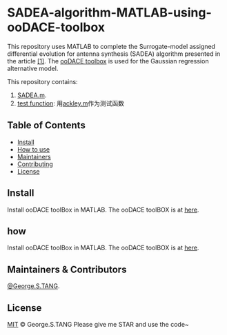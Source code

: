 # SADEA-algorithm-MATLAB-using-ooDACE-toolbox

This repository uses MATLAB to complete the Surrogate-model assigned differential evolution for antenna synthesis (SADEA) algorithm presented in the article [[1]](https://ieeexplore.ieee.org/document/6612668). The [ooDACE toolbox](https://sumowiki.intec.ugent.be/index.php/OoDACE:ooDACE_toolbox) is used for the Gaussian regression alternative model.

This repository contains:

1. [SADEA.m](SADEA.m).
2. [test function](ackley.m): 用[ackley.m](https://www.sfu.ca/%7Essurjano/ackley.html)作为测试函数

## Table of Contents

- [Install](#install)
- [How to use](#how)
- [Maintainers](#maintainers)
- [Contributing](#contributing)
- [License](#license)


## Install
Install ooDACE toolBox in MATLAB. The ooDACE toolBOX is at [here](https://sumowiki.intec.ugent.be/index.php/OoDACE:ooDACE_toolbox).

## how
Install ooDACE toolBox in MATLAB. The ooDACE toolBOX is at [here](https://sumowiki.intec.ugent.be/index.php/OoDACE:ooDACE_toolbox).

## Maintainers & Contributors

[@George.S.TANG]([https://github.com/RichardLitt](https://github.com/George-S-TANG)).

## License

[MIT](LICENSE) © George.S.TANG
Please give me STAR and use the code~
